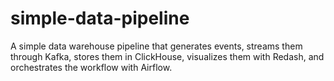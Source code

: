 # simple-data-pipeline
A simple data warehouse pipeline that generates events, streams them through Kafka, stores them in ClickHouse, visualizes them with Redash, and orchestrates the workflow with Airflow.
